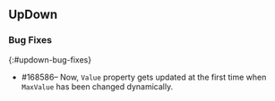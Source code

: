 ## UpDown

### Bug Fixes
{:#updown-bug-fixes} 

* \#168586– Now, `Value` property gets updated at the first time when `MaxValue` has been changed dynamically.
